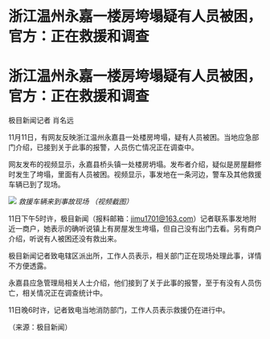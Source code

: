 # 浙江温州永嘉一楼房垮塌疑有人员被困，官方：正在救援和调查

# 浙江温州永嘉一楼房垮塌疑有人员被困，官方：正在救援和调查

极目新闻记者 肖名远

11月11日，有网友反映浙江温州永嘉县一处楼房垮塌，疑有人员被困。当地应急部门介绍，已接到关于此事的报警，人员伤亡情况正在调查中。

网友发布的视频显示，永嘉县桥头镇一处楼房坍塌。发布者介绍，疑似是房屋翻修时发生了垮塌，里面有人员被困。视频显示，事发地在一条河边，警车及其他救援车辆已到了现场。

![](https://inews.gtimg.com/om_bt/OmdgT0T2URrzzqNwx4-xFyvnZ6cRbnzuf0v_E_7-jNWAoAA/1000)
_救援车辆来到事故现场 （视频截图）_

11日下午5时许，极目新闻（报料邮箱：jimu1701@163.com）记者联系事发地附近一商户，她表示的确听说镇上有房屋发生垮塌，但自己没有出门去看。另有商户介绍，听说有人被困还没有救出来。

极目新闻记者致电辖区派出所，工作人员表示，相关部门正在现场处理此事，详情不方便透露。

永嘉县应急管理局相关人士介绍，他们接到了关于此事的报警，至于有没有人员伤亡，相关情况正在调查统计中。

11日晚6时许，记者致电当地消防部门，工作人员表示救援仍在进行中。

（来源：极目新闻）

